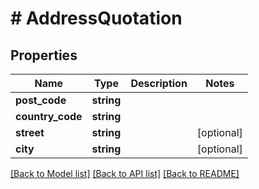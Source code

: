 # # AddressQuotation

## Properties

Name | Type | Description | Notes
------------ | ------------- | ------------- | -------------
**post_code** | **string** |  |
**country_code** | **string** |  |
**street** | **string** |  | [optional]
**city** | **string** |  | [optional]

[[Back to Model list]](../../README.md#models) [[Back to API list]](../../README.md#endpoints) [[Back to README]](../../README.md)
